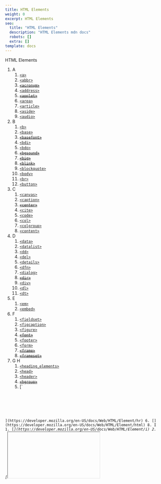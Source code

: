 ```yaml
---
title: HTML Elements
weight: 0
excerpt: HTML Elements
seo:
  title: "HTML Elements"
  description: "HTML Elements mdn docs"
  robots: []
  extra: []
template: docs
---
```


HTML Elements

1. A
   1. [`<a>`](https://developer.mozilla.org/en-US/docs/Web/HTML/Element/a)
   2. [`<abbr>`](https://developer.mozilla.org/en-US/docs/Web/HTML/Element/abbr)
   3. ~~[`<acronym>`](https://developer.mozilla.org/en-US/docs/Web/HTML/Element/acronym)~~
   4. [`<address>`](https://developer.mozilla.org/en-US/docs/Web/HTML/Element/address)
   5. ~~[`<applet>`](https://developer.mozilla.org/en-US/docs/Web/HTML/Element/applet)~~
   6. [`<area>`](https://developer.mozilla.org/en-US/docs/Web/HTML/Element/area)
   7. [`<article>`](https://developer.mozilla.org/en-US/docs/Web/HTML/Element/article)
   8. [`<aside>`](https://developer.mozilla.org/en-US/docs/Web/HTML/Element/aside)
   9. [`<audio>`](https://developer.mozilla.org/en-US/docs/Web/HTML/Element/audio)
2. B
   1. [`<b>`](https://developer.mozilla.org/en-US/docs/Web/HTML/Element/b)
   2. [`<base>`](https://developer.mozilla.org/en-US/docs/Web/HTML/Element/base)
   3. ~~[`<basefont>`](https://developer.mozilla.org/en-US/docs/Web/HTML/Element/basefont)~~
   4. [`<bdi>`](https://developer.mozilla.org/en-US/docs/Web/HTML/Element/bdi)
   5. [`<bdo>`](https://developer.mozilla.org/en-US/docs/Web/HTML/Element/bdo)
   6. ~~[`<bgsound>`](https://developer.mozilla.org/en-US/docs/Web/HTML/Element/bgsound)~~
   7. ~~[`<big>`](https://developer.mozilla.org/en-US/docs/Web/HTML/Element/big)~~
   8. ~~[`<blink>`](https://developer.mozilla.org/en-US/docs/Web/HTML/Element/blink)~~
   9. [`<blockquote>`](https://developer.mozilla.org/en-US/docs/Web/HTML/Element/blockquote)
   10. [`<body>`](https://developer.mozilla.org/en-US/docs/Web/HTML/Element/body)
   11. [`<br>`](https://developer.mozilla.org/en-US/docs/Web/HTML/Element/br)
   12. [`<button>`](https://developer.mozilla.org/en-US/docs/Web/HTML/Element/button)
3. C
   1. [`<canvas>`](https://developer.mozilla.org/en-US/docs/Web/HTML/Element/canvas)
   2. [`<caption>`](https://developer.mozilla.org/en-US/docs/Web/HTML/Element/caption)
   3. ~~[`<center>`](https://developer.mozilla.org/en-US/docs/Web/HTML/Element/center)~~
   4. [`<cite>`](https://developer.mozilla.org/en-US/docs/Web/HTML/Element/cite)
   5. [`<code>`](https://developer.mozilla.org/en-US/docs/Web/HTML/Element/code)
   6. [`<col>`](https://developer.mozilla.org/en-US/docs/Web/HTML/Element/col)
   7. [`<colgroup>`](https://developer.mozilla.org/en-US/docs/Web/HTML/Element/colgroup)
   8. [`<content>`](https://developer.mozilla.org/en-US/docs/Web/HTML/Element/content)
4. D
   1. [`<data>`](https://developer.mozilla.org/en-US/docs/Web/HTML/Element/data)
   2. [`<datalist>`](https://developer.mozilla.org/en-US/docs/Web/HTML/Element/datalist)
   3. [`<dd>`](https://developer.mozilla.org/en-US/docs/Web/HTML/Element/dd)
   4. [`<del>`](https://developer.mozilla.org/en-US/docs/Web/HTML/Element/del)
   5. [`<details>`](https://developer.mozilla.org/en-US/docs/Web/HTML/Element/details)
   6. [`<dfn>`](https://developer.mozilla.org/en-US/docs/Web/HTML/Element/dfn)
   7. [`<dialog>`](https://developer.mozilla.org/en-US/docs/Web/HTML/Element/dialog)
   8. ~~[`<dir>`](https://developer.mozilla.org/en-US/docs/Web/HTML/Element/dir)~~
   9. [`<div>`](https://developer.mozilla.org/en-US/docs/Web/HTML/Element/div)
   10. [`<dl>`](https://developer.mozilla.org/en-US/docs/Web/HTML/Element/dl)
   11. [`<dt>`](https://developer.mozilla.org/en-US/docs/Web/HTML/Element/dt)
5. E
   1. [`<em>`](https://developer.mozilla.org/en-US/docs/Web/HTML/Element/em)
   2. [`<embed>`](https://developer.mozilla.org/en-US/docs/Web/HTML/Element/embed)
6. F
   1. [`<fieldset>`](https://developer.mozilla.org/en-US/docs/Web/HTML/Element/fieldset)
   2. [`<figcaption>`](https://developer.mozilla.org/en-US/docs/Web/HTML/Element/figcaption)
   3. [`<figure>`](https://developer.mozilla.org/en-US/docs/Web/HTML/Element/figure)
   4. ~~[`<font>`](https://developer.mozilla.org/en-US/docs/Web/HTML/Element/font)~~
   5. [`<footer>`](https://developer.mozilla.org/en-US/docs/Web/HTML/Element/footer)
   6. [`<form>`](https://developer.mozilla.org/en-US/docs/Web/HTML/Element/form)
   7. ~~[`<frame>`](https://developer.mozilla.org/en-US/docs/Web/HTML/Element/frame)~~
   8. ~~[`<frameset>`](https://developer.mozilla.org/en-US/docs/Web/HTML/Element/frameset)~~
7. G H
   1. [`<heading_elements>`](https://developer.mozilla.org/en-US/docs/Web/HTML/Element/Heading_Elements)
   2. [`<head>`](https://developer.mozilla.org/en-US/docs/Web/HTML/Element/head)
   3. [`<header>`](https://developer.mozilla.org/en-US/docs/Web/HTML/Element/header)
   4. ~~[`<hgroup>`](https://developer.mozilla.org/en-US/docs/Web/HTML/Element/hgroup)~~
   5. [`

<br>
<br>
<br>
<br>

`](https://developer.mozilla.org/en-US/docs/Web/HTML/Element/hr) 6. [`<html>`](https://developer.mozilla.org/en-US/docs/Web/HTML/Element/html) 8. I 1. [`<i>`](https://developer.mozilla.org/en-US/docs/Web/HTML/Element/i) 2. [`<iframe>`](https://developer.mozilla.org/en-US/docs/Web/HTML/Element/iframe) 3. [`<img>`](https://developer.mozilla.org/en-US/docs/Web/HTML/Element/img) 4. [`<input>`](https://developer.mozilla.org/en-US/docs/Web/HTML/Element/input) 5. [`<ins>`](https://developer.mozilla.org/en-US/docs/Web/HTML/Element/ins) 6. ~~`<isindex>`~~ 9. J K 1. [`<kbd>`](https://developer.mozilla.org/en-US/docs/Web/HTML/Element/kbd) 2. [`<keygen>`](https://developer.mozilla.org/en-US/docs/Web/HTML/Element/keygen) 10. L 1. [`<label>`](https://developer.mozilla.org/en-US/docs/Web/HTML/Element/label) 2. [`<legend>`](https://developer.mozilla.org/en-US/docs/Web/HTML/Element/legend) 3. [`<li>`](https://developer.mozilla.org/en-US/docs/Web/HTML/Element/li) 4. [`<link>`](https://developer.mozilla.org/en-US/docs/Web/HTML/Element/link) 5. ~~`<listing>`~~ 11. M 1. [`<main>`](https://developer.mozilla.org/en-US/docs/Web/HTML/Element/main) 2. [`<map>`](https://developer.mozilla.org/en-US/docs/Web/HTML/Element/map) 3. [`<mark>`](https://developer.mozilla.org/en-US/docs/Web/HTML/Element/mark) 4. ~~[`<marquee>`](https://developer.mozilla.org/en-US/docs/Web/HTML/Element/marquee)~~ 5. [`<menu>`](https://developer.mozilla.org/en-US/docs/Web/HTML/Element/menu) 6. [`<menuitem>`](https://developer.mozilla.org/en-US/docs/Web/HTML/Element/menuitem) 7. [`<meta>`](https://developer.mozilla.org/en-US/docs/Web/HTML/Element/meta) 8. [`<meter>`](https://developer.mozilla.org/en-US/docs/Web/HTML/Element/meter) 12. N 1. [`<nav>`](https://developer.mozilla.org/en-US/docs/Web/HTML/Element/nav) 2. ~~[`<nobr>`](https://developer.mozilla.org/en-US/docs/Web/HTML/Element/nobr)~~ 3. ~~[`<noframes>`](https://developer.mozilla.org/en-US/docs/Web/HTML/Element/noframes)~~ 4. [`<noscript>`](https://developer.mozilla.org/en-US/docs/Web/HTML/Element/noscript) 13. O 1. [`<object>`](https://developer.mozilla.org/en-US/docs/Web/HTML/Element/object) 2. [`<ol>`](https://developer.mozilla.org/en-US/docs/Web/HTML/Element/ol) 3. [`<optgroup>`](https://developer.mozilla.org/en-US/docs/Web/HTML/Element/optgroup) 4. [`<option>`](https://developer.mozilla.org/en-US/docs/Web/HTML/Element/option) 5. [`<output>`](https://developer.mozilla.org/en-US/docs/Web/HTML/Element/output) 14. P 1. [`<p>`](https://developer.mozilla.org/en-US/docs/Web/HTML/Element/p) 2. [`<param>`](https://developer.mozilla.org/en-US/docs/Web/HTML/Element/param) 3. [`<picture>`](https://developer.mozilla.org/en-US/docs/Web/HTML/Element/picture) 4. ~~[`<plaintext>`](https://developer.mozilla.org/en-US/docs/Web/HTML/Element/plaintext)~~ 5. [`<pre>`](https://developer.mozilla.org/en-US/docs/Web/HTML/Element/pre) 6. [`<progress>`](https://developer.mozilla.org/en-US/docs/Web/HTML/Element/progress) 15. Q 1. [`<q>`](https://developer.mozilla.org/en-US/docs/Web/HTML/Element/q) 16. R 1. [`<rp>`](https://developer.mozilla.org/en-US/docs/Web/HTML/Element/rp) 2. [`<rt>`](https://developer.mozilla.org/en-US/docs/Web/HTML/Element/rt) 3. [`<rtc>`](https://developer.mozilla.org/en-US/docs/Web/HTML/Element/rtc) 4. [`<ruby>`](https://developer.mozilla.org/en-US/docs/Web/HTML/Element/ruby) 17. S 1. [`<s>`](https://developer.mozilla.org/en-US/docs/Web/HTML/Element/s) 2. [`<samp>`](https://developer.mozilla.org/en-US/docs/Web/HTML/Element/samp) 3. [`<script>`](https://developer.mozilla.org/en-US/docs/Web/HTML/Element/script) 4. [`<section>`](https://developer.mozilla.org/en-US/docs/Web/HTML/Element/section) 5. [`<select>`](https://developer.mozilla.org/en-US/docs/Web/HTML/Element/select) 6. [`<shadow>`](https://developer.mozilla.org/en-US/docs/Web/HTML/Element/shadow) 7. [`<slot>`](https://developer.mozilla.org/en-US/docs/Web/HTML/Element/slot) 8. [`<small>`](https://developer.mozilla.org/en-US/docs/Web/HTML/Element/small) 9. [`<source>`](https://developer.mozilla.org/en-US/docs/Web/HTML/Element/source) 10. ~~[`<spacer>`](https://developer.mozilla.org/en-US/docs/Web/HTML/Element/spacer)~~ 11. [`<span>`](https://developer.mozilla.org/en-US/docs/Web/HTML/Element/span) 12. ~~[`<strike>`](https://developer.mozilla.org/en-US/docs/Web/HTML/Element/strike)~~ 13. [`<strong>`](https://developer.mozilla.org/en-US/docs/Web/HTML/Element/strong) 14. [`<style>`](https://developer.mozilla.org/en-US/docs/Web/HTML/Element/style) 15. [`<sub>`](https://developer.mozilla.org/en-US/docs/Web/HTML/Element/sub) 16. [`<summary>`](https://developer.mozilla.org/en-US/docs/Web/HTML/Element/summary) 17. [`<sup>`](https://developer.mozilla.org/en-US/docs/Web/HTML/Element/sup) 18. T 1. [`<table>`](https://developer.mozilla.org/en-US/docs/Web/HTML/Element/table) 2. [`<tbody>`](https://developer.mozilla.org/en-US/docs/Web/HTML/Element/tbody) 3. [`<td>`](https://developer.mozilla.org/en-US/docs/Web/HTML/Element/td) 4. [`<template>`](https://developer.mozilla.org/en-US/docs/Web/HTML/Element/template) 5. [`<textarea>`](https://developer.mozilla.org/en-US/docs/Web/HTML/Element/textarea) 6. [`<tfoot>`](https://developer.mozilla.org/en-US/docs/Web/HTML/Element/tfoot) 7. [`<th>`](https://developer.mozilla.org/en-US/docs/Web/HTML/Element/th) 8. [`<thead>`](https://developer.mozilla.org/en-US/docs/Web/HTML/Element/thead) 9. [`<time>`](https://developer.mozilla.org/en-US/docs/Web/HTML/Element/time) 10. [`<title>`](https://developer.mozilla.org/en-US/docs/Web/HTML/Element/title) 11. [`<tr>`](https://developer.mozilla.org/en-US/docs/Web/HTML/Element/tr) 12. [`<track>`](https://developer.mozilla.org/en-US/docs/Web/HTML/Element/track) 13. ~~[`<tt>`](https://developer.mozilla.org/en-US/docs/Web/HTML/Element/tt)~~ 19. U 1. [`<u>`](https://developer.mozilla.org/en-US/docs/Web/HTML/Element/u) 2. [`<ul>`](https://developer.mozilla.org/en-US/docs/Web/HTML/Element/ul) 20. V 1. [`<var>`](https://developer.mozilla.org/en-US/docs/Web/HTML/Element/var) 2. [`<video>`](https://developer.mozilla.org/en-US/docs/Web/HTML/Element/video) 21. W 1. [`<wbr>`](https://developer.mozilla.org/en-US/docs/Web/HTML/Element/wbr)
